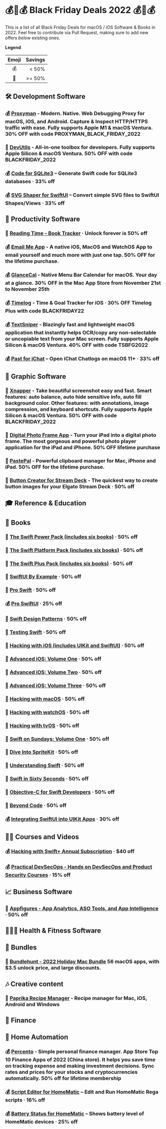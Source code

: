 # 💰💸💰 Black Friday Deals 2022 💰💸💰

This is a list of all Black Friday Deals for macOS / iOS Software & Books in 2022. Feel free to contribute via Pull Request, making sure to add new offers _below_ existing ones.

**Legend**

| Emoji | Savings |
| :---: | ------: |
|  💰   |   < 50% |
|  💸   |  >= 50% |


## 🛠 Development Software
### 💰 [Proxyman](https://proxyman.io) - Modern. Native. Web Debugging Proxy for macOS, iOS, and Android. Capture & Inspect HTTP/HTTPS traffic with ease. Fully supports Apple M1 & macOS Ventura. 30% OFF with code **PROXYMAN_BLACK_FRIDAY_2022**
### 💸 [DevUtils](https://devutils.com) - All-in-one toolbox for developers. Fully supports Apple Silicon & macOS Ventura. 50% OFF with code **BLACKFRIDAY_2022**
### 💰 [Code for SQLite3](https://apps.apple.com/us/app/code-for-sqlite3/id1638111010) – Generate Swift code for SQLite3 databases · 33% off
### 💰 [SVG Shaper for SwiftUI](https://apps.apple.com/us/app/svg-shaper-for-swiftui/id1566140414) – Convert simple SVG files to SwiftUI Shapes/Views · 33% off

## 📌 Productivity Software
### 💸 [Reading Time - Book Tracker](https://apps.apple.com/app/id1561460485) · Unlock forever is 50% off 
### 💰 [Email Me App](https://www.emailmeapp.net) - A native iOS, MacOS and WatchOS App to email yourself and much more with just one tap. 50% OFF for the lifetime purchase.
### 💰 [GlanceCal](https://apps.apple.com/us/app/glancecal-menu-bar-calendar/id1475680776) - Native Menu Bar Calendar for macOS. Your day at a glance. 30% OFF in the Mac App Store from November 21st to November 25th
### 💰 [Timelog](https://timelog.link) - Time & Goal Tracker for iOS · 30% OFF Timelog Plus with code **BLACKFRIDAY22**
### 💰 [TextSniper](https://textsniper.app) - Blazingly fast and lightweight macOS application that instantly helps OCR/copy any non-selectable or uncopiable text from your Mac screen. Fully supports Apple Silicon & macOS Ventura. 40% OFF with code **TSBFG2022**
### 💰 [Past for iChat](https://apps.apple.com/us/app/past-for-ichat/id1554897185) – Open iChat Chatlogs on macOS 11+ · 33% off

## 🎨 Graphic Software
### 💸 [Xnapper](https://xnapper.com) - Take beautiful screenshot easy and fast. Smart features: auto balance, auto hide sensitive info, auto fill background color. Other features: with annotations, image compression, and keyboard shortcuts. Fully supports Apple Silicon & macOS Ventura. 50% OFF with code **BLACKFRIDAY_2022**
### 💸 [Digital Photo Frame App](https://digitalphotoframeapp.com/) - Turn your iPad into a digital photo frame. The most gorgeous and powerful photo player application for the iPad and iPhone. **50% OFF lifetime purchase**

### 💸 [PastePal](https://onmyway133.com/pastepal) - Powerful clipboard manager for Mac, iPhone and iPad. 50% OFF for the lifetime purchase.

### 💸 [Button Creator for Stream Deck](https://apps.apple.com/app/button-creator-for-stream-deck/id1559303865) - The quickest way to create button images for your Elgato Stream Deck · 50% off

## 🎓 Reference & Education

## 📖 Books

### 💸 [The Swift Power Pack (includes six books)](https://gumroad.com/l/swift-power-pack/blackfriday22) · 50% off

### 💸 [The Swift Platform Pack (includes six books)](https://gumroad.com/l/swift-platform-pack/blackfriday22) · 50% off

### 💸 [The Swift Plus Pack (includes six books)](https://gumroad.com/l/swift-plus-pack/blackfriday22) · 50% off

### 💸 [SwiftUI By Example](https://gumroad.com/l/swiftui/blackfriday22) · 50% off

### 💸 [Pro Swift](https://gumroad.com/l/proswift/blackfriday22) · 50% off

### 💰 [Pro SwiftUI](https://gumroad.com/l/pro-swiftui/blackfriday22) · 25% off

### 💸 [Swift Design Patterns](https://gumroad.com/l/swift-design-patterns/blackfriday22) · 50% off

### 💸 [Testing Swift](https://gumroad.com/l/testing-swift/blackfriday22) · 50% off

### 💸 [Hacking with iOS (includes UIKit and SwiftUI)](https://gumroad.com/l/hws-book-pack/blackfriday22) · 50% off

### 💸 [Advanced iOS: Volume One](https://gumroad.com/l/advanced-ios-1/blackfriday22) · 50% off

### 💸 [Advanced iOS: Volume Two](https://gumroad.com/l/advanced-ios-2/blackfriday22) · 50% off

### 💸 [Advanced iOS: Volume Three](https://gumroad.com/l/advanced-ios-3/blackfriday22) · 50% off

### 💸 [Hacking with macOS](https://gumroad.com/l/hwmacos/blackfriday22) · 50% off

### 💸 [Hacking with watchOS](https://gumroad.com/l/hwwatchos/blackfriday22) · 50% off

### 💸 [Hacking with tvOS](https://gumroad.com/l/hwtvos/blackfriday22) · 50% off

### 💸 [Swift on Sundays: Volume One](https://gumroad.com/l/swift-on-sundays-1/blackfriday22) · 50% off

### 💸 [Dive Into SpriteKit](https://gumroad.com/l/dive-into-spritekit/blackfriday22) · 50% off

### 💸 [Understanding Swift](https://gumroad.com/l/understanding-swift/blackfriday22) · 50% off

### 💸 [Swift in Sixty Seconds](https://gumroad.com/l/sixty/blackfriday22) · 50% off

### 💸 [Objective-C for Swift Developers](https://gumroad.com/l/objcswift/blackfriday22) · 50% off

### 💸 [Beyond Code](https://gumroad.com/l/beyondcode/blackfriday22) · 50% off

### 💰 [Integrating SwiftUI into UIKit Apps](https://books.nilcoalescing.com/integrating-swiftui) · 30% off


## 👩‍🎓 Courses and Videos

### 💰 [Hacking with Swift+ Annual Subscription](https://gumroad.com/l/hws-subscription?yearly=true) · $40 off

### 💰 [Practical DevSecOps - Hands on DevSecOps and Product Security Courses](https://www.practical-devsecops.com/black-friday/) · 15% off

## 📈 Business Software

### 💸 [Appfigures - App Analytics, ASO Tools, and App Intelligence](https://fg.rs/black-friday-22) · 50% off

## 🏃🏻‍♀️ Health & Fitness Software
## 🎁 Bundles

### 💸 [Bundlehunt - 2022 Holiday Mac Bundle](https://bundlehunt.com/bundle/2022-holiday-mac-bundle) 56 macOS apps, with $3.5 unlock price, and large discounts.

## 🎶 Creative content

### 💸 [Paprika Recipe Manager](https://www.paprikaapp.com) - Recipe manager for Mac, iOS, Android and Windows

## 🤑 Finance

## 🏡 Home Automation
### 💰 [Percento](https://www.percento.app) - Simple personal finance manager. App Store Top 10 Finance Apps of 2022 (China store). It helps you save time on tracking expense and making investment decisions. Sync rates and prices for your stocks and cryptocurrencies automatically. **50% off for lifetime membership**
### 💰 [Script Editor for HomeMatic](https://apps.apple.com/us/app/hmscripteditor/id1483239744) – Edit and Run HomeMatic Rega scripts · 16% off
### 💰 [Battery Status for HomeMatic](https://apps.apple.com/us/app/batterie-status-für-homematic/id1538622445) – Shows battery level of HomeMatic devices · 25% off
